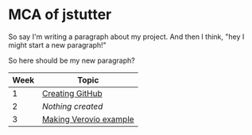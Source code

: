 # MCA of jstutter

So say I'm writing a paragraph about my project. And then I think, "hey I might start a new paragraph!"

So here should be my new paragraph?

| Week | Topic                                   |
| ---- | --------------------------------------- |
| 1    | [Creating GitHub](answers/week1)        |
| 2    | *Nothing created*                       |
| 3    | [Making Verovio example](answers/week3) |
